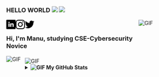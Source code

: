 ### HELLO WORLD <img src="https://media.giphy.com/media/Q7LHmoFwVP6Yc1swZs/giphy.gif" width="25px"> ![   ](https://visitor-badge.glitch.me/badge?page_id=charistimaticmoose.charistimaticmoose)
 
<a href="https://www.linkedin.com/in/manu-sunil-8356b51b9/">
  <img align="left" alt="Manu's LinkdeIN" width="25px" src="https://github.com/charistimaticmoose/charistimaticmoose/blob/main/linkedin.png" />
</a>

<a href="https://www.instagram.com/manushyaaa">
  <img align="left" alt="Manu's Instagram" width="25px" src="https://github.com/charistimaticmoose/charistimaticmoose/blob/main/instagram.png" />
</a>

<a href="https://www.twitter.com/manushyaaa">
  <img align="left" alt="Manu's Twitter" width="25px" src="https://github.com/charistimaticmoose/charistimaticmoose/blob/main/twitter.png" />
</a>
<img alt="GIF" src="https://media.giphy.com/media/KzJkzjggfGN5Py6nkT/giphy.gif" width="150" height="150" align="right"/>
<br />

<h3>
Hi, I'm Manu, studying CSE-Cybersecurity
Novice
</h3> 

<img align = "left"   alt="GIF" src="https://media.giphy.com/media/LMt9638dO8dftAjtco/giphy.gif"  width=" 50 " height=" 50"/> 
<img align = "middle" alt="GIF" src="https://media.giphy.com/media/XAxylRMCdpbEWUAvr8/giphy.gif"  width=" 50 " height=" 50"/> 
 
 
 
<details>
<summary><b> <img alt="GIF" src="https://media.giphy.com/media/xUPGcw51mhNJWL8Pcs/giphy.gif" width="10 " height="10" />  My GitHub Stats</b></summary>
<p align="center"> <img src="https://github-readme-stats.vercel.app/api?username=charistimaticmoose&show_icons=true&theme=gotham" alt="charistimaticmoose" />
</details>
